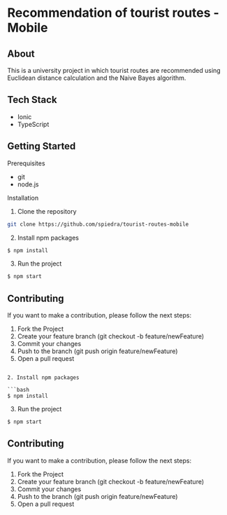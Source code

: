# Recommendation of tourist routes - Mobile

## About

This is a university project in which tourist routes are recommended using Euclidean distance calculation and the Naive Bayes algorithm.

## Tech Stack

- Ionic
- TypeScript

## Getting Started

Prerequisites

- git
- node.js

Installation

1. Clone the repository

```bash
git clone https://github.com/spiedra/tourist-routes-mobile
```

2. Install npm packages

```bash
$ npm install
```

3. Run the project

```bash
$ npm start
```

## Contributing

If you want to make a contribution, please follow the next steps:

1. Fork the Project
2. Create your feature branch (git checkout -b feature/newFeature)
3. Commit your changes
4. Push to the branch (git push origin feature/newFeature)
5. Open a pull request
```

2. Install npm packages

```bash
$ npm install
```

3. Run the project

```bash
$ npm start
```

## Contributing

If you want to make a contribution, please follow the next steps:

1. Fork the Project
2. Create your feature branch (git checkout -b feature/newFeature)
3. Commit your changes
4. Push to the branch (git push origin feature/newFeature)
5. Open a pull request
